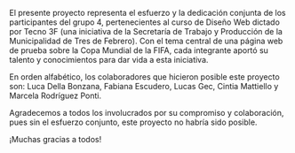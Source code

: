 El presente proyecto representa el esfuerzo y la dedicación conjunta de los participantes del grupo 4, pertenecientes al curso de Diseño Web dictado por Tecno 3F (una iniciativa de la Secretaría de Trabajo y Producción de la Municipalidad de Tres de Febrero). 
Con el tema central de una página web de prueba sobre la Copa Mundial de la FIFA, cada integrante aportó su talento y conocimientos para dar vida a esta iniciativa.

En orden alfabético, los colaboradores que hicieron posible este proyecto son: Luca Della Bonzana, Fabiana Escudero, Lucas Gec, Cintia Mattiello y Marcela Rodríguez Ponti.

Agradecemos a todos los involucrados por su compromiso y colaboración, pues sin el esfuerzo conjunto, este proyecto no habría sido posible. 

¡Muchas gracias a todos!
